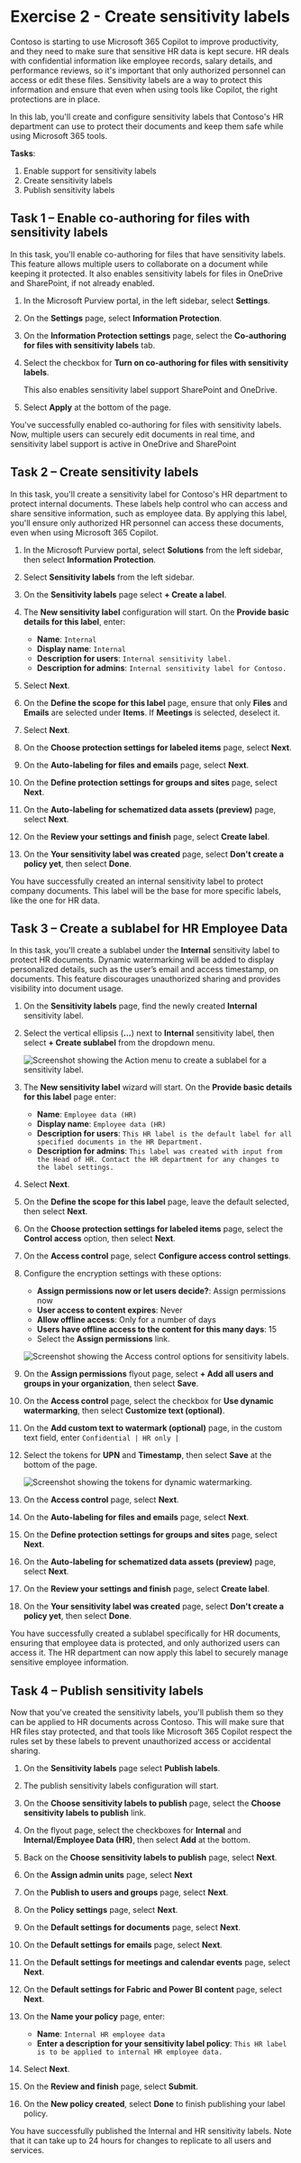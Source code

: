 # Exercise 2 - Create sensitivity labels

Contoso is starting to use Microsoft 365 Copilot to improve productivity, and they need to make sure that sensitive HR data is kept secure. HR deals with confidential information like employee records, salary details, and performance reviews, so it's important that only authorized personnel can access or edit these files. Sensitivity labels are a way to protect this information and ensure that even when using tools like Copilot, the right protections are in place.

In this lab, you'll create and configure sensitivity labels that Contoso's HR department can use to protect their documents and keep them safe while using Microsoft 365 tools.

**Tasks**:

1. Enable support for sensitivity labels
1. Create sensitivity labels
1. Publish sensitivity labels

## Task 1 – Enable co-authoring for files with sensitivity labels

In this task, you'll enable co-authoring for files that have sensitivity labels. This feature allows multiple users to collaborate on a document while keeping it protected. It also enables sensitivity labels for files in OneDrive and SharePoint, if not already enabled.

1. In the Microsoft Purview portal, in the left sidebar, select **Settings**.

1. On the **Settings** page, select **Information Protection**.

1. On the **Information Protection settings** page, select the **Co-authoring for files with sensitivity labels** tab.

1. Select the checkbox for **Turn on co-authoring for files with sensitivity labels**.

   This also enables sensitivity label support SharePoint and OneDrive.

1. Select **Apply** at the bottom of the page.

You've successfully enabled co-authoring for files with sensitivity labels. Now, multiple users can securely edit documents in real time, and sensitivity label support is active in OneDrive and SharePoint

## Task 2 – Create sensitivity labels

In this task, you'll create a sensitivity label for Contoso's HR department to protect internal documents. These labels help control who can access and share sensitive information, such as employee data. By applying this label, you'll ensure only authorized HR personnel can access these documents, even when using Microsoft 365 Copilot.

1. In the Microsoft Purview portal, select **Solutions** from the left sidebar, then select **Information Protection**.

1. Select **Sensitivity labels** from the left sidebar.

1. On the **Sensitivity labels** page select **+ Create a label**.

1. The **New sensitivity label** configuration will start. On the **Provide basic details for this label**, enter:

    - **Name**: `Internal`
    - **Display name**: `Internal`
    - **Description for users**: `Internal sensitivity label.`
    - **Description for admins**: `Internal sensitivity label for Contoso.`

1. Select **Next**.

1. On the **Define the scope for this label** page, ensure that only **Files** and **Emails** are selected under **Items**. If **Meetings** is selected, deselect it.

1. Select **Next**.

1. On the **Choose protection settings for labeled items** page, select **Next**.

1. On the **Auto-labeling for files and emails** page, select **Next**.

1. On the **Define protection settings for groups and sites** page, select **Next**.

1. On the **Auto-labeling for schematized data assets (preview)** page, select **Next**.

1. On the **Review your settings and finish** page, select **Create label**.

1. On the **Your sensitivity label was created** page, select **Don't create a policy yet**, then select **Done**.

You have successfully created an internal sensitivity label to protect company documents. This label will be the base for more specific labels, like the one for HR data.

## Task 3 – Create a sublabel for HR Employee Data

In this task, you'll create a sublabel under the **Internal** sensitivity label to protect HR documents. Dynamic watermarking will be added to display personalized details, such as the user’s email and access timestamp, on documents. This feature discourages unauthorized sharing and provides visibility into document usage.

1. On the **Sensitivity labels** page, find the newly created **Internal** sensitivity label.

1. Select the vertical ellipsis (**...**) next to **Internal** sensitivity label, then select **+ Create sublabel** from the dropdown menu.

   ![Screenshot showing the Action menu to create a sublabel for a sensitivity label.](../Media/create-sublabel-button.png)

1. The **New sensitivity label** wizard will start. On the **Provide basic details for this label** page enter:

   - **Name**: `Employee data (HR)`
   - **Display name**: `Employee data (HR)`
   - **Description for users**: `This HR label is the default label for all specified documents in the HR Department.`
   - **Description for admins**: `This label was created with input from the Head of HR. Contact the HR department for any changes to the label settings.`

1. Select **Next**.

1. On the **Define the scope for this label** page, leave the default selected, then select **Next**.

1. On the **Choose protection settings for labeled items** page, select the **Control access** option, then select **Next**.

1. On the **Access control** page, select **Configure access control settings**.

1. Configure the encryption settings with these options:

   - **Assign permissions now or let users decide?**: Assign permissions now
   - **User access to content expires**: Never
   - **Allow offline access**: Only for a number of days
   - **Users have offline access to the content for this many days**: 15
   - Select the **Assign permissions** link.

   ![Screenshot showing the Access control options for sensitivity labels.](../Media/access-control-options.png)

1. On the **Assign permissions** flyout page, select **+ Add all users and groups in your organization**, then select **Save**.

1. On the **Access control** page, select the checkbox for **Use dynamic watermarking**, then select **Customize text (optional)**.

1. On the **Add custom text to watermark (optional)** page, in the custom text field, enter `Confidential | HR only |`

1. Select the tokens for **UPN** and **Timestamp**, then select **Save** at the bottom of the page.

   ![Screenshot showing the tokens for dynamic watermarking.](../Media/dynamic-watermark-tokens.png)

1. On the **Access control** page, select **Next**.

1. On the **Auto-labeling for files and emails** page, select **Next**.

1. On the **Define protection settings for groups and sites** page, select **Next**.

1. On the **Auto-labeling for schematized data assets (preview)** page, select **Next**.

1. On the **Review your settings and finish** page, select **Create label**.

1. On the **Your sensitivity label was created** page, select **Don't create a policy yet**, then select **Done**.

You have successfully created a sublabel specifically for HR documents, ensuring that employee data is protected, and only authorized users can access it. The HR department can now apply this label to securely manage sensitive employee information.

## Task 4 – Publish sensitivity labels

Now that you've created the sensitivity labels, you'll publish them so they can be applied to HR documents across Contoso. This will make sure that HR files stay protected, and that tools like Microsoft 365 Copilot respect the rules set by these labels to prevent unauthorized access or accidental sharing.

1. On the **Sensitivity labels** page select **Publish labels**.

1. The publish sensitivity labels configuration will start.

1. On the **Choose sensitivity labels to publish** page, select the **Choose sensitivity labels to publish** link.

1. On the flyout page, select the checkboxes for **Internal** and **Internal/Employee Data (HR)**, then select **Add** at the bottom.

1. Back on the **Choose sensitivity labels to publish** page, select **Next**.

1. On the **Assign admin units** page, select **Next**

1. On the **Publish to users and groups** page, select **Next**.

1. On the **Policy settings** page, select **Next**.

1. On the **Default settings for documents** page, select **Next**.

1. On the **Default settings for emails** page, select **Next**.

1. On the **Default settings for meetings and calendar events** page, select **Next**.

1. On the **Default settings for Fabric and Power BI content** page, select **Next**.

1. On the **Name your policy** page, enter:

   - **Name**: `Internal HR employee data`
   - **Enter a description for your sensitivity label policy**: `This HR label is to be applied to internal HR employee data.`

1. Select **Next**.

1. On the **Review and finish** page, select **Submit**.

1. On the **New policy created**, select **Done** to finish publishing your label policy.

You have successfully published the Internal and HR sensitivity labels. Note that it can take up to 24 hours for changes to replicate to all users and services.
